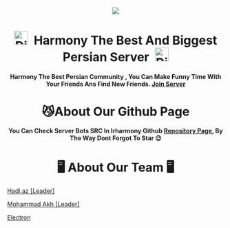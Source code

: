 <h3 align="center"> <img src="https://avatars.githubusercontent.com/u/104295138?s=200&v=4"> </h3>
<h1 align="center"><img alt="Discord" title="Discord" height="32" width="32" src="https://raw.githubusercontent.com/peterthehan/peterthehan/master/assets/discord.svg">&nbsp;&nbsp;Harmony The Best And Biggest Persian Server&nbsp;&nbsp;<img alt="Discord" title="Discord" height="32" width="32" src="https://raw.githubusercontent.com/peterthehan/peterthehan/master/assets/discord.svg"></h1>

<p align="center"><h4 align="center">Harmony The Best Persian Community , You Can Make Funny Time With Your Friends Ans Find New Friends. <a href="https://discord.gg/iran">Join Server<a></h4></p>


<h1 align="center">😼About Our Github Page</h1>

<p align="center"><h4 align="center">You Can Check Server Bots SRC In Irharmony Github <a href="https://github.com/orgs/irharmony/repositories">Repository Page</a>, By The Way Dont Forgot To Star 😉</h4></p>

<h1 align="center">🖥 About Our Team 🖥</h1>


<a href="https://github.com/hadiazt">Hadi.az [Leader]</a>
</p>

<a href="https://github.com/Mhmd-Akh">Mohammad Akh [Leader]</a>
</p>

<a href="https://github.com/Electron404">Electron</a>
</p>
